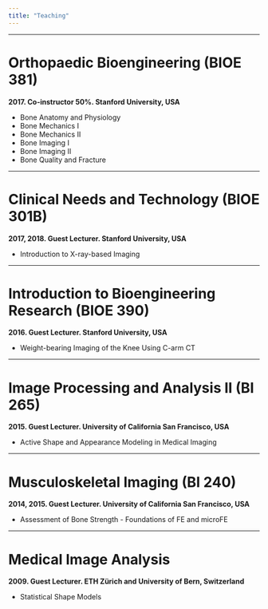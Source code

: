```yaml
--- 
title: "Teaching"
---
```


---

# Orthopaedic Bioengineering (BIOE 381) 
**2017. Co-instructor 50%. Stanford University, USA**

* Bone Anatomy and Physiology  
* Bone Mechanics I  
* Bone Mechanics II  
* Bone Imaging I  
* Bone Imaging II  
* Bone Quality and Fracture

---


# Clinical Needs and Technology (BIOE 301B)
**2017, 2018. Guest Lecturer. Stanford University, USA**

* Introduction to X-ray-based Imaging

---


# Introduction to Bioengineering Research (BIOE 390)
**2016. Guest Lecturer. Stanford University, USA**

* Weight-bearing Imaging of the Knee Using C-arm CT

---


# Image Processing and Analysis II (BI 265)
**2015.	Guest Lecturer. University of California San Francisco, USA**

* Active Shape and Appearance Modeling in Medical Imaging

---


# Musculoskeletal Imaging (BI 240)
**2014, 2015. Guest Lecturer. University of California San Francisco, USA**

* Assessment of Bone Strength - Foundations of FE and microFE

---


# Medical Image Analysis
**2009. Guest Lecturer. ETH Zürich and University of Bern, Switzerland**  

* Statistical Shape Models
